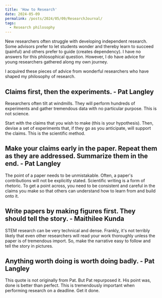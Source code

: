 ```yaml
---
title: 'How to Research'
date: 2024-05-09
permalink: /posts/2024/05/09/ResearchJournal/
tags:
  - Research philosophy
---
```



New researchers often struggle with developing independent research. Some advisors prefer to let students wonder and thereby learn to succeed (painful) and others prefer to guide (creates dependency). I have no answers for this philosophical question. However, I do have advice for young researchers gathered along my own journey. 

I acquired these pieces of advice from wonderful researchers who have shaped my philosophy of research.

## Claims first, then the experiments. - Pat Langley
Researchers often tilt at windmills. They will perform hundreds of experiments and gather tremendous data with no particular purpose. This is not science.  

Start with the claims that you wish to make (this is your hypothesis). Then, devise a set of experiments that, if they go as you anticipate, will support the claims. This is the scientific method. 

## Make your claims early in the paper. Repeat them as they are addressed. Summarize them in the end. - Pat Langley
The point of a paper needs to be unmistakable. Often, a paper's contributions will not be explicitly stated. Scientific writing is a form of rhetoric. To get a point across, you need to be consistent and careful in the claims you make so that others can understand how to learn from and build onto it.

## Write papers by making figures first. They should tell the story. - Maithilee Kunda
STEM research can be very technical and dense. Frankly, it's not terribly likely that even other researchers will read your work thoroughly unless the paper is of tremendous import. So, make the narrative easy to follow and tell the story in pictures. 

## Anything worth doing is worth doing badly. - Pat Langley
This quote is not originally from Pat. But Pat repurposed it. His point was, done is better than perfect. This is tremendously important when performing research on a deadline. Get it done.



